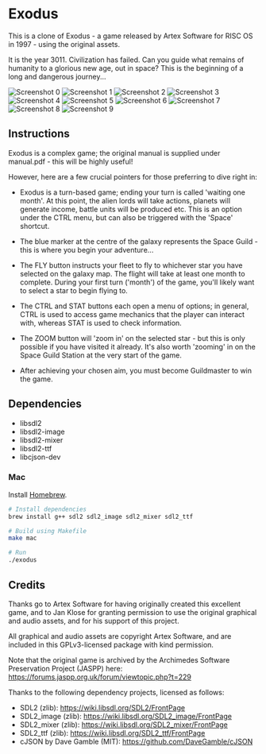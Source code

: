 # Exodus

This is a clone of Exodus - a game released by Artex Software for RISC OS in 1997 - using the original assets.

It is the year 3011. Civilization has failed. Can you guide what remains of humanity to a glorious new age, out in space? This is the beginning of a long and dangerous journey...

![Screenshot 0](screenshots/screenshot_00.png)
![Screenshot 1](screenshots/screenshot_01.png)
![Screenshot 2](screenshots/screenshot_02.png)
![Screenshot 3](screenshots/screenshot_03.png)
![Screenshot 4](screenshots/screenshot_04.png)
![Screenshot 5](screenshots/screenshot_05.png)
![Screenshot 6](screenshots/screenshot_06.png)
![Screenshot 7](screenshots/screenshot_07.png)
![Screenshot 8](screenshots/screenshot_08.png)
![Screenshot 9](screenshots/screenshot_09.png)

## Instructions
Exodus is a complex game; the original manual is supplied under manual.pdf - this will be highly useful!

However, here are a few crucial pointers for those preferring to dive right in:

* Exodus is a turn-based game; ending your turn is called 'waiting one month'. At this point, the alien lords will take actions, planets will generate income, battle units will be produced etc. This is an option under the CTRL menu, but can also be triggered with the 'Space' shortcut.

* The blue marker at the centre of the galaxy represents the Space Guild - this is where you begin your adventure...

* The FLY button instructs your fleet to fly to whichever star you have selected on the galaxy map. The flight will take at least one month to complete. During your first turn ('month') of the game, you'll likely want to select a star to begin flying to.

* The CTRL and STAT buttons each open a menu of options; in general, CTRL is used to access game mechanics that the player can interact with, whereas STAT is used to check information.

* The ZOOM button will 'zoom in' on the selected star - but this is only possible if you have visited it already. It's also worth 'zooming' in on the Space Guild Station at the very start of the game.

* After achieving your chosen aim, you must become Guildmaster to win the game.

## Dependencies

* libsdl2
* libsdl2-image
* libsdl2-mixer
* libsdl2-ttf
* libcjson-dev

### Mac

Install [Homebrew](https://brew.sh/).

```bash
# Install dependencies
brew install g++ sdl2 sdl2_image sdl2_mixer sdl2_ttf

# Build using Makefile
make mac

# Run
./exodus
```

## Credits
Thanks go to Artex Software for having originally created this excellent game, and to Jan Klose for granting permission to use the original graphical and audio assets, and for his support of this project.

All graphical and audio assets are copyright Artex Software, and are included in this GPLv3-licensed package with kind permission.

Note that the original game is archived by the Archimedes Software Preservation Project (JASPP) here: https://forums.jaspp.org.uk/forum/viewtopic.php?t=229

Thanks to the following dependency projects, licensed as follows:
* SDL2 (zlib): https://wiki.libsdl.org/SDL2/FrontPage
* SDL2_image (zlib): https://wiki.libsdl.org/SDL2_image/FrontPage
* SDL2_mixer (zlib): https://wiki.libsdl.org/SDL2_mixer/FrontPage
* SDL2_ttf (zlib): https://wiki.libsdl.org/SDL2_ttf/FrontPage
* cJSON by Dave Gamble (MIT): https://github.com/DaveGamble/cJSON
